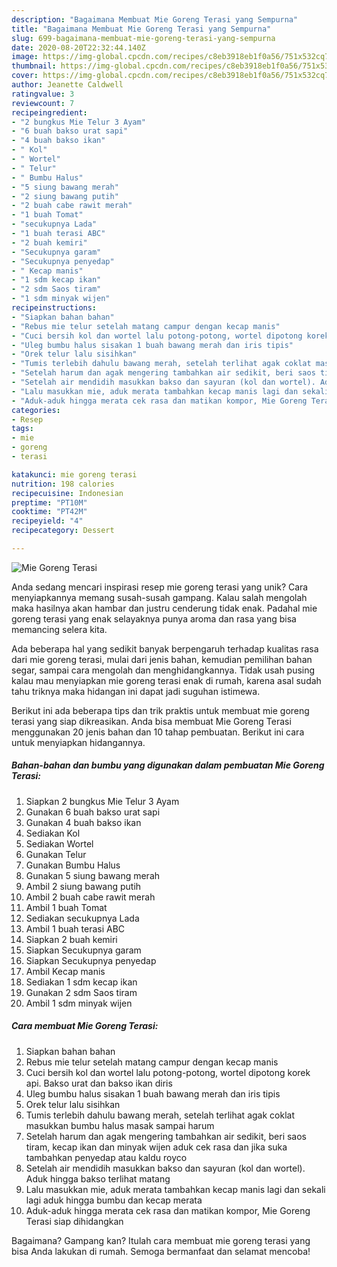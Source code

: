 ```yaml
---
description: "Bagaimana Membuat Mie Goreng Terasi yang Sempurna"
title: "Bagaimana Membuat Mie Goreng Terasi yang Sempurna"
slug: 699-bagaimana-membuat-mie-goreng-terasi-yang-sempurna
date: 2020-08-20T22:32:44.140Z
image: https://img-global.cpcdn.com/recipes/c8eb3918eb1f0a56/751x532cq70/mie-goreng-terasi-foto-resep-utama.jpg
thumbnail: https://img-global.cpcdn.com/recipes/c8eb3918eb1f0a56/751x532cq70/mie-goreng-terasi-foto-resep-utama.jpg
cover: https://img-global.cpcdn.com/recipes/c8eb3918eb1f0a56/751x532cq70/mie-goreng-terasi-foto-resep-utama.jpg
author: Jeanette Caldwell
ratingvalue: 3
reviewcount: 7
recipeingredient:
- "2 bungkus Mie Telur 3 Ayam"
- "6 buah bakso urat sapi"
- "4 buah bakso ikan"
- " Kol"
- " Wortel"
- " Telur"
- " Bumbu Halus"
- "5 siung bawang merah"
- "2 siung bawang putih"
- "2 buah cabe rawit merah"
- "1 buah Tomat"
- "secukupnya Lada"
- "1 buah terasi ABC"
- "2 buah kemiri"
- "Secukupnya garam"
- "Secukupnya penyedap"
- " Kecap manis"
- "1 sdm kecap ikan"
- "2 sdm Saos tiram"
- "1 sdm minyak wijen"
recipeinstructions:
- "Siapkan bahan bahan"
- "Rebus mie telur setelah matang campur dengan kecap manis"
- "Cuci bersih kol dan wortel lalu potong-potong, wortel dipotong korek api. Bakso urat dan bakso ikan diris"
- "Uleg bumbu halus sisakan 1 buah bawang merah dan iris tipis"
- "Orek telur lalu sisihkan"
- "Tumis terlebih dahulu bawang merah, setelah terlihat agak coklat masukkan bumbu halus masak sampai harum"
- "Setelah harum dan agak mengering tambahkan air sedikit, beri saos tiram, kecap ikan dan minyak wijen aduk cek rasa dan jika suka tambahkan penyedap atau kaldu royco"
- "Setelah air mendidih masukkan bakso dan sayuran (kol dan wortel). Aduk hingga bakso terlihat matang"
- "Lalu masukkan mie, aduk merata tambahkan kecap manis lagi dan sekali lagi aduk hingga bumbu dan kecap merata"
- "Aduk-aduk hingga merata cek rasa dan matikan kompor, Mie Goreng Terasi siap dihidangkan"
categories:
- Resep
tags:
- mie
- goreng
- terasi

katakunci: mie goreng terasi 
nutrition: 198 calories
recipecuisine: Indonesian
preptime: "PT10M"
cooktime: "PT42M"
recipeyield: "4"
recipecategory: Dessert

---
```



![Mie Goreng Terasi](https://img-global.cpcdn.com/recipes/c8eb3918eb1f0a56/751x532cq70/mie-goreng-terasi-foto-resep-utama.jpg)

Anda sedang mencari inspirasi resep mie goreng terasi yang unik? Cara menyiapkannya memang susah-susah gampang. Kalau salah mengolah maka hasilnya akan hambar dan justru cenderung tidak enak. Padahal mie goreng terasi yang enak selayaknya punya aroma dan rasa yang bisa memancing selera kita.

Ada beberapa hal yang sedikit banyak berpengaruh terhadap kualitas rasa dari mie goreng terasi, mulai dari jenis bahan, kemudian pemilihan bahan segar, sampai cara mengolah dan menghidangkannya. Tidak usah pusing kalau mau menyiapkan mie goreng terasi enak di rumah, karena asal sudah tahu triknya maka hidangan ini dapat jadi suguhan istimewa.




Berikut ini ada beberapa tips dan trik praktis untuk membuat mie goreng terasi yang siap dikreasikan. Anda bisa membuat Mie Goreng Terasi menggunakan 20 jenis bahan dan 10 tahap pembuatan. Berikut ini cara untuk menyiapkan hidangannya.

<!--inarticleads1-->

##### Bahan-bahan dan bumbu yang digunakan dalam pembuatan Mie Goreng Terasi:

1. Siapkan 2 bungkus Mie Telur 3 Ayam
1. Gunakan 6 buah bakso urat sapi
1. Gunakan 4 buah bakso ikan
1. Sediakan  Kol
1. Sediakan  Wortel
1. Gunakan  Telur
1. Gunakan  Bumbu Halus
1. Gunakan 5 siung bawang merah
1. Ambil 2 siung bawang putih
1. Ambil 2 buah cabe rawit merah
1. Ambil 1 buah Tomat
1. Sediakan secukupnya Lada
1. Ambil 1 buah terasi ABC
1. Siapkan 2 buah kemiri
1. Siapkan Secukupnya garam
1. Siapkan Secukupnya penyedap
1. Ambil  Kecap manis
1. Sediakan 1 sdm kecap ikan
1. Gunakan 2 sdm Saos tiram
1. Ambil 1 sdm minyak wijen




<!--inarticleads2-->

##### Cara membuat Mie Goreng Terasi:

1. Siapkan bahan bahan
1. Rebus mie telur setelah matang campur dengan kecap manis
1. Cuci bersih kol dan wortel lalu potong-potong, wortel dipotong korek api. Bakso urat dan bakso ikan diris
1. Uleg bumbu halus sisakan 1 buah bawang merah dan iris tipis
1. Orek telur lalu sisihkan
1. Tumis terlebih dahulu bawang merah, setelah terlihat agak coklat masukkan bumbu halus masak sampai harum
1. Setelah harum dan agak mengering tambahkan air sedikit, beri saos tiram, kecap ikan dan minyak wijen aduk cek rasa dan jika suka tambahkan penyedap atau kaldu royco
1. Setelah air mendidih masukkan bakso dan sayuran (kol dan wortel). Aduk hingga bakso terlihat matang
1. Lalu masukkan mie, aduk merata tambahkan kecap manis lagi dan sekali lagi aduk hingga bumbu dan kecap merata
1. Aduk-aduk hingga merata cek rasa dan matikan kompor, Mie Goreng Terasi siap dihidangkan




Bagaimana? Gampang kan? Itulah cara membuat mie goreng terasi yang bisa Anda lakukan di rumah. Semoga bermanfaat dan selamat mencoba!
